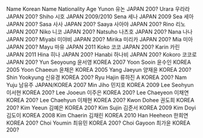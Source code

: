 Name            Korean Name   Nationality   Age
Yunon           유논           JAPAN         200?
Urara           우라라         JAPAN         200?
Shiho           시호           JAPAN         2009/2010
Sena            세나           JAPAN         2009
Sea             세아           JAPAN         200?
Sasa            사사           JAPAN         200?
Saaya           사아야         JAPAN         200?
Rino            리노           JAPAN         2007
Niko            니코           JAPAN         200?
Natsuho         나츠호         JAPAN         200?
Nana            나나           JAPAN         200?
Miyabi          미야비         JAPAN         200?
Mirika          미리카         JAPAN         200?
Mia             미아           JAPAN         200?
Mayu            마유           JAPAN         2011
Koko            코코           JAPAN         200?
Karin           카린           JAPAN         2011
Hina            히나           JAPAN         200?
Hanabi          하나비         JAPAN         200?
Kokoro          코코로         JAPAN         200?
Yun Seoyoung    윤서영         KOREA         2007
Yoon Sooin      윤수인         KOREA         2005
Yoon Chaeeun    윤채은         KOREA         2005
Yang Jaeyun     양재윤         KOREA         200?
Shin Yookyung   신유경         KOREA         200?
Ryu Hajin       류하진 A       KOREA         200?
Nam Yuju        남유주         JAPAN/KOREA   2007
Min Jiho        민지호         KOREA         2009
Lee Seohyun     이서현         KOREA         200?
Lee Jooeun      이주은         KOREA         200?
Lee Chaeyeon    이채연         KOREA         200?
Lee Chaehyun    이채현         KOREA         200?
Kwon Dohee      권도희         KOREA         200?
Kim Yeeun       김예은         KOREA         200?
Kim Sujin       김준서         KOREA         2009
Kim Doyi        김도이         KOREA         2008
Kim Chaerin     김채린         KOREA         2010
Han Heeheon     한희연         KOREA         200?
Choi Youmin     최유민         KOREA         200?
Choi Gayoon     최가윤         KOREA         200?
